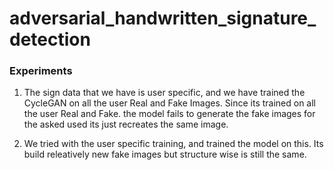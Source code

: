# adversarial_handwritten_signature_detection

### Experiments 

1. The sign data that we have is user specific, and we have trained the CycleGAN on all the user Real and Fake Images. Since its trained on all the user Real and Fake. the model fails to generate the fake images for the asked used its just recreates the same image.

2. We tried with the user specific training, and trained the model on this. Its build releatively new fake images but structure wise is still the same.

